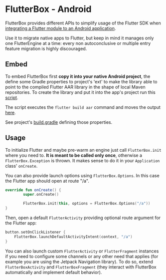 # FlutterBox - Android

FlutterBox provides different APIs to simplify usage of the Flutter SDK when [integrating a Flutter module to an Android application](https://docs.flutter.dev/development/add-to-app/android/project-setup).

Use it to migrate native apps to Flutter, but keep in mind it manages only one FlutterEngine at a time: every non autoconclusive or multiple entry feature migration is highly discouraged.

## Embed
To embed FlutterBox first **copy it into your native Android project**, the define some Gradle properties to project's 'ext' to make the library able to point to the compiled Flutter AAR library in the shape of local Maven repositories.
To create the library and put it into the app's project run this [script](../../FlutterModule/buildAarIntoAndroidProject.sh).

The script executes the `flutter build aar` command and moves the output [here](../flutter/).

See project's [build.gradle](../build.gradle) defining those properties.

## Usage

To initialize Flutter and maybe pre-warm an engine just call `FlutterBox.init` where you need to.
**It is meant to be called only once**, otherwise a `FlutterBox.Exception` is thrown.
It makes sense to do it in your `Application` class' `onCreate`.

You can also provide launch options using `FlutterBox.Options`. In this case the Flutter app should open at route "/a".

``` kotlin
override fun onCreate() {
        super.onCreate()

        FlutterBox.init(this, options = FlutterBox.Options("/a"))
}
```

Then, open a default `FlutterActivity` providing optional route argument for the Flutter app:
``` kotlin
button.setOnClickListener {
    FlutterBox.launchDefaultActivityIntent(context, "/a")
}
```

You can also launch custom `FlutterActivity` or `FlutterFragment` instances if you need to configure some channels or any other need that applies (for example you are using the Jetpack Navigation library).
To do so, extend `FlutterBoxActivity` and `FlutterBoxFragment` (they interact with FlutterBox automatically and implement default behavior).